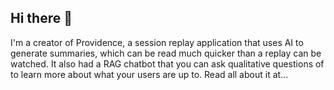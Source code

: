 ## Hi there 👋
I'm a creator of Providence, a session replay application that uses AI to generate summaries, which can be read much quicker than a replay can be watched.
It also had a RAG chatbot that you can ask qualitative questions of to learn more about what your users are up to. Read all about it at...
<!--
**gt-chase/gt-chase** is a ✨ _special_ ✨ repository because its `README.md` (this file) appears on your GitHub profile.

Here are some ideas to get you started:

- 🔭 I’m currently working on ...
- 🌱 I’m currently learning ...
- 👯 I’m looking to collaborate on ...
- 🤔 I’m looking for help with ...
- 💬 Ask me about ...
- 📫 How to reach me: ...
- 😄 Pronouns: ...
- ⚡ Fun fact: ...
-->
